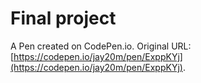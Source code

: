 # Final project

A Pen created on CodePen.io. Original URL: [https://codepen.io/jay20m/pen/ExppKYj](https://codepen.io/jay20m/pen/ExppKYj).

